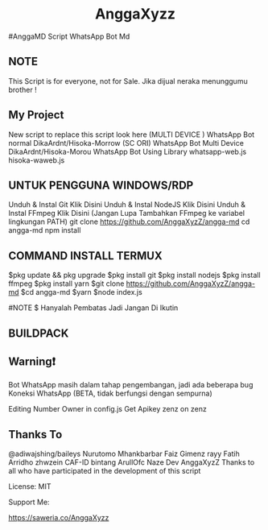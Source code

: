 <h1 align="center">AnggaXyzz</h1>

#AnggaMD Script WhatsApp Bot Md

## NOTE

This Script is for everyone, not for Sale. Jika dijual neraka menunggumu brother !

## My Project

New script to replace this script look here (MULTI DEVICE )
WhatsApp Bot normal DikaArdnt/Hisoka-Morrow (SC ORI)
WhatsApp Bot Multi Device DikaArdnt/Hisoka-Morou
WhatsApp Bot Using Library whatsapp-web.js hisoka-waweb.js

## UNTUK PENGGUNA WINDOWS/RDP

Unduh & Instal Git Klik Disini
Unduh & Instal NodeJS Klik Disini
Unduh & Instal FFmpeg Klik Disini (Jangan Lupa Tambahkan FFmpeg ke variabel lingkungan PATH)
git clone https://github.com/AnggaXyzZ/angga-md
cd angga-md
npm install

## COMMAND INSTALL TERMUX

$pkg update && pkg upgrade
$pkg install git
$pkg install nodejs
$pkg install ffmpeg
$pkg install yarn
$git clone https://github.com/AnggaXyzZ/angga-md
$cd angga-md
$yarn
$node index.js

#NOTE
$ Hanyalah Pembatas Jadi Jangan Di Ikutin

## BUILDPACK

## Warning❗

Bot WhatsApp masih dalam tahap pengembangan, jadi ada beberapa bug Koneksi WhatsApp (BETA, tidak berfungsi dengan sempurna)

Editing Number Owner in config.js Get Apikey zenz on zenz

## Thanks To

@adiwajshing/baileys
Nurutomo
Mhankbarbar
Faiz
Gimenz
rayy
Fatih Arridho
zhwzein
CAF-ID
bintang
ArullOfc
Naze Dev
AnggaXyzZ
Thanks to all who have participated in the development of this script

License: MIT

Support Me:

https://saweria.co/AnggaXyzz
